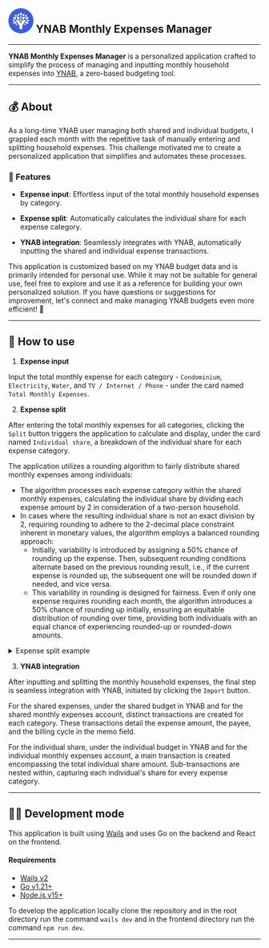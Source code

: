 <img align="left" src="build/appicon.png" width="50" height="50">

## &nbsp;YNAB Monthly Expenses Manager

---

**YNAB Monthly Expenses Manager** is a personalized application crafted to simplify the process of managing and inputting monthly household expenses into [YNAB](https://www.ynab.com/), a zero-based budgeting tool.

---

## 💰 About

As a long-time YNAB user managing both shared and individual budgets, I grappled each month with the repetitive task of manually entering and splitting household expenses.
This challenge motivated me to create a personalized application that simplifies and automates these processes.

### 🚀 Features 

- **Expense input**: Effortless input of the total monthly household expenses by category.

- **Expense split**: Automatically calculates the individual share for each expense category.

- **YNAB integration**: Seamlessly integrates with YNAB, automatically inputting the shared and individual expense transactions.

This application is customized based on my YNAB budget data and is primarily intended for personal use.
While it may not be suitable for general use, feel free to explore and use it as a reference for building your own personalized solution.
If you have questions or suggestions for improvement, let's connect and make managing YNAB budgets even more efficient! 🤝

---

## 📖 How to use

1. **Expense input**

Input the total monthly expense for each category - `Condominium`, `Electricity`, `Water`, and `TV / Internet / Phone` - under the card named `Total Monthly Expenses`.

2. **Expense split**

After entering the total monthly expenses for all categories, clicking the `Split` button triggers the application to calculate and display, under the card named `Individual share`, a breakdown of the individual share for each expense category.

The application utilizes a rounding algorithm to fairly distribute shared monthly expenses among individuals:

- The algorithm processes each expense category within the shared monthly expenses, calculating the individual share by dividing each expense amount by 2 in consideration of a two-person household.
- In cases where the resulting individual share is not an exact division by 2, requiring rounding to adhere to the 2-decimal place constraint inherent in monetary values, the algorithm employs a balanced rounding approach:
  - Initially, variability is introduced by assigning a 50% chance of rounding up the expense. Then, subsequent rounding conditions alternate based on the previous rounding result, i.e., if the current expense is rounded up, the subsequent one will be rounded down if needed, and vice versa.
  - This variability in rounding is designed for fairness. Even if only one expense requires rounding each month, the algorithm introduces a 50% chance of rounding up initially, ensuring an equitable distribution of rounding over time, providing both individuals with an equal chance of experiencing rounded-up or rounded-down amounts.

<details>
<summary>Expense split example</summary>

Suppose the total shared monthly expenses are:

- Condominium: `245.75€`
- Electricity: `130.52€`
- Water: `60.25€`
- TV / Internet / Phone: `85.90€`

Applying the algorithm step by step:

- Condominium:
  - The individual share is `245.75€ / 2 = 122.875€`, which is not an exact division by 2, requiring rounding. The initial 50% chance of rounding up is considered. 
  - Assuming that chance dictated a rounding down, the individual share is rounded down to `122.87€`.

- Electricity:
  - The individual share is `130.52€ / 2 = 65.26€`, which is an exact division by 2, so no rounding is required.

- Water:
  - The individual share is `60.25€ / 2 = 30.125€`, which is not an exact division by 2, requiring rounding.
  - The rounding is determined by the toggle from the Condominium category, so the individual share is rounded up to `30.13€`.

- TV / Internet / Phone:
  - The individual share is `85.90€ / 2 = 42.95€`, which is an exact division by 2, so no rounding is required.
</details>

3. **YNAB integration**

After inputting and splitting the monthly household expenses, the final step is seamless integration with YNAB, initiated by clicking the `Import` button.

For the shared expenses, under the shared budget in YNAB and for the shared monthly expenses account, distinct transactions are created for each category. These transactions detail the expense amount, the payee, and the billing cycle in the memo field.

For the individual share, under the individual budget in YNAB and for the individual monthly expenses account, a main transaction is created encompassing the total individual share amount. Sub-transactions are nested within, capturing each individual's share for every expense category.

--- 

## 🧑‍💻 Development mode

This application is built using [Wails](https://wails.io/) and uses Go on the backend and React on the frontend.

#### Requirements

- [Wails v2](https://github.com/wailsapp/wails)
- [Go v1.21+](https://go.dev/doc/install)
- [Node.js v15+](https://nodejs.org/en/download/)

To develop the application locally clone the repository and in the root directory run the command `wails dev` and in the frontend directory run the command `npm run dev`.

---
